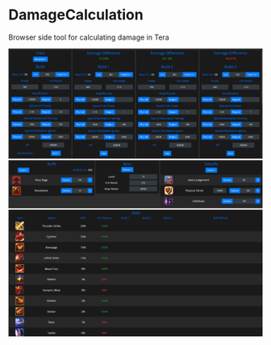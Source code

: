 # DamageCalculation
Browser side tool for calculating damage in Tera

![alt text](https://github.com/Joshua-Micheletti/Tera_Damage_Optimizer/blob/master/img/builds.png?raw=true)
![alt text](https://github.com/Joshua-Micheletti/Tera_Damage_Optimizer/blob/master/img/team.png?raw=true)
![alt text](https://github.com/Joshua-Micheletti/Tera_Damage_Optimizer/blob/master/img/crit.png?raw=true)
